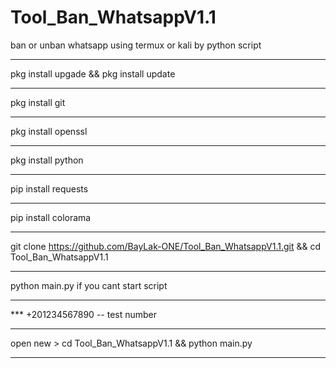 # Tool_Ban_WhatsappV1.1
ban or unban whatsapp using termux or kali by python script
*************************************************************
pkg install upgade && pkg install update
*************************************************************
pkg install git
*************************************************************
pkg install openssl
*************************************************************
pkg install python
*************************************************************
pip install requests
*************************************************************
pip install colorama
*************************************************************
git clone https://github.com/BayLak-ONE/Tool_Ban_WhatsappV1.1.git && cd Tool_Ban_WhatsappV1.1
*************************************************************
python main.py if you cant start script
*************************************************************
*** +201234567890 -- test number
*************************************************************
open new > cd Tool_Ban_WhatsappV1.1 && python main.py
*************************************************************
